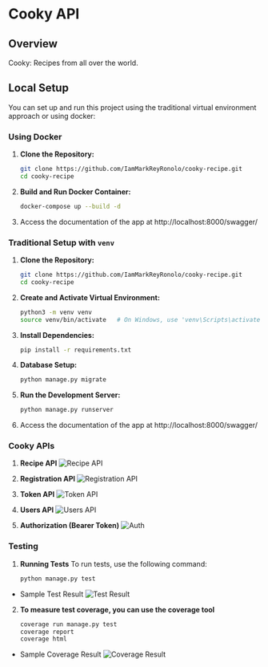 # Cooky API

## Overview

Cooky: Recipes from all over the world.

## Local Setup
You can set up and run this project using the traditional virtual environment approach or using docker:

### Using Docker

1. **Clone the Repository:**
   ```bash
   git clone https://github.com/IamMarkReyRonolo/cooky-recipe.git
   cd cooky-recipe

2. **Build and Run Docker Container:**
    ```bash
    docker-compose up --build -d

3. Access the documentation of the app at http://localhost:8000/swagger/

### Traditional Setup with `venv`

1. **Clone the Repository:**
   ```bash
   git clone https://github.com/IamMarkReyRonolo/cooky-recipe.git
   cd cooky-recipe

2. **Create and Activate Virtual Environment:**
    ```bash
    python3 -m venv venv
    source venv/bin/activate   # On Windows, use 'venv\Scripts\activate'

3. **Install Dependencies:**
    ```bash
    pip install -r requirements.txt

4. **Database Setup:**
    ```bash
    python manage.py migrate

5. **Run the Development Server:**
    ```bash
    python manage.py runserver

6. Access the documentation of the app at http://localhost:8000/swagger/

### Cooky APIs

1. **Recipe API**
![Recipe API](./images/Recipe_API.jpg)

2. **Registration API**
![Registration API](./images/Register_API.jpg)

3. **Token API**
![Token API](./images/Token_API.jpg)

4. **Users API**
![Users API](./images/Users_API.jpg)

5. **Authorization (Bearer Token)**
![Auth](./images/auth.gif)

### Testing

1. **Running Tests**
    To run tests, use the following command:
    ```bash
    python manage.py test

- Sample Test Result
![Test Result](./images/test_report.jpg)


2. **To measure test coverage, you can use the coverage tool**
    ```bash
    coverage run manage.py test
    coverage report
    coverage html

- Sample Coverage Result
![Coverage Result](./images/Coverage_Report.jpg)

